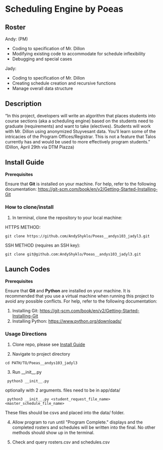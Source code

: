 # Scheduling Engine by Poeas

## Roster
Andy: (PM)
- Coding to specification of Mr. Dillon
- Modifying existing code to accommodate for schedule inflexibility
- Debugging and special cases

Jady:
- Coding to specification of Mr. Dillon
- Creating schedule creation and recursive functions
- Manage overall data structure


## Description

“In this project, developers will write an algorithm that places students into course sections (aka a scheduling engine) based on the students need to graduate (requirements) and want to take (electives). Students will work with Mr. Dillon using anonymized Stuyvesant data. You'll learn some of the intricacies of the Program Offices/Registrar. This is not a feature that Talos currently has and would be used to  more effectively program students.” (Dillon, April 29th via DTM Piazza)

## Install Guide

**Prerequisites**

Ensure that **Git** is installed on your machine. For help, refer to the following documentation: https://git-scm.com/book/en/v2/Getting-Started-Installing-Git

### How to clone/install
1. In terminal, clone the repository to your local machine:

HTTPS METHOD:

```
git clone https://github.com/AndyShyklo/Poeas__andys103_jadyl3.git
```

SSH METHOD (requires an SSH key):

```
git clone git@github.com:AndyShyklo/Poeas__andys103_jadyl3.git
```

## Launch Codes

**Prerequisites**

Ensure that **Git** and **Python** are installed on your machine. It is recommended that you use a virtual machine when running this project to avoid any possible conflicts. For help, refer to the following documentation:
   1. Installing Git: https://git-scm.com/book/en/v2/Getting-Started-Installing-Git
   2. Installing Python: https://www.python.org/downloads/

### Usage Directions

1. Clone repo, please see [Install Guide](#install-guide)

2. Navigate to project directory
```
cd PATH/TO/Poeas__andys103_jadyl3
```
3. Run \_\_init\_\_.py  
```
 python3 __init__.py
```
optionally with 2 arguments. files need to be in app/data/
```
 python3 __init__.py <student_request_file_name> <master_schedule_file_name>
```
These files should be csvs and placed into the data/ folder.  

4. Allow program to run until "Program Complete." displays and the completed rosters and schedules will be written into the final. No other methods should show up in the terminal.  

5. Check and query rosters.csv and schedules.csv
